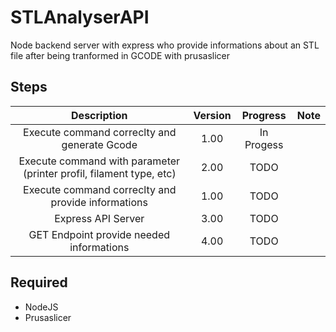 # STLAnalyserAPI

Node backend server with express who provide informations about an STL file after being tranformed in GCODE with prusaslicer  


## Steps
| Description | Version | Progress | Note |
|:-:|:-:|:-:|:-:|
| Execute command correclty and generate Gcode | 1.00 | In Progess |   |
| Execute command with parameter (printer profil, filament type, etc) | 2.00 | TODO |   |
| Execute command correclty and provide informations | 1.00 | TODO |   |
| Express API Server | 3.00  | TODO |   |
| GET Endpoint provide needed informations  | 4.00 | TODO |   |

## Required
- NodeJS
- Prusaslicer 

